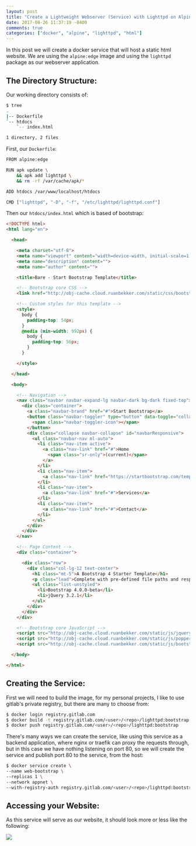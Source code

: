 ```yaml
---
layout: post
title: "Create a Lightweight Webserver (Service) with Lighttpd on Alpine running on Docker Swarm"
date: 2017-08-26 11:37:19 -0400
comments: true
categories: ["docker", "alpine", "lighttpd", "html"] 
---
```


In this post we will create a docker service that will host a static html website. We are using the `alpine:edge` image and using the `lighttpd` package as our webserver application.

## The Directory Structure:

Our working directory consists of:

```bash Directory Tree
$ tree
.
|-- Dockerfile
`-- htdocs
    `-- index.html

1 directory, 2 files
```

First, our `Dockerfile`:

```bash Dockerfile
FROM alpine:edge

RUN apk update \
    && apk add lighttpd \
    && rm -rf /var/cache/apk/*

ADD htdocs /var/www/localhost/htdocs

CMD ["lighttpd", "-D", "-f", "/etc/lighttpd/lighttpd.conf"]
```

Then our `htdocs/index.html` which is based of bootstrap:

```html index.html
<!DOCTYPE html>
<html lang="en">

  <head>

    <meta charset="utf-8">
    <meta name="viewport" content="width=device-width, initial-scale=1, shrink-to-fit=no">
    <meta name="description" content="">
    <meta name="author" content="">

    <title>Bare - Start Bootstrap Template</title>

    <!-- Bootstrap core CSS -->
    <link href="http://obj-cache.cloud.ruanbekker.com/static/css/bootstrap.min.css" rel="stylesheet">

    <!-- Custom styles for this template -->
    <style>
      body {
        padding-top: 54px;
      }
      @media (min-width: 992px) {
        body {
          padding-top: 56px;
        }
      }

    </style>

  </head>

  <body>

    <!-- Navigation -->
    <nav class="navbar navbar-expand-lg navbar-dark bg-dark fixed-top">
      <div class="container">
        <a class="navbar-brand" href="#">Start Bootstrap</a>
        <button class="navbar-toggler" type="button" data-toggle="collapse" data-target="#navbarResponsive" aria-controls="navbarResponsive" aria-expanded="false" aria-label="Toggle navigation">
          <span class="navbar-toggler-icon"></span>
        </button>
        <div class="collapse navbar-collapse" id="navbarResponsive">
          <ul class="navbar-nav ml-auto">
            <li class="nav-item active">
              <a class="nav-link" href="#">Home
                <span class="sr-only">(current)</span>
              </a>
            </li>
            <li class="nav-item">
              <a class="nav-link" href="https://startbootstrap.com/template-overviews/bare/">About</a>
            </li>
            <li class="nav-item">
              <a class="nav-link" href="#">Services</a>
            </li>
            <li class="nav-item">
              <a class="nav-link" href="#">Contact</a>
            </li>
          </ul>
        </div>
      </div>
    </nav>

    <!-- Page Content -->
    <div class="container">

      <div class="row">
        <div class="col-lg-12 text-center">
          <h1 class="mt-5">A Bootstrap 4 Starter Template</h1>
          <p class="lead">Complete with pre-defined file paths and responsive navigation!</p>
          <ul class="list-unstyled">
            <li>Bootstrap 4.0.0-beta</li>
            <li>jQuery 3.2.1</li>
          </ul>
        </div>
      </div>
    </div>

    <!-- Bootstrap core JavaScript -->
    <script src="http://obj-cache.cloud.ruanbekker.com/static/js/jquery.min.js"></script>
    <script src="http://obj-cache.cloud.ruanbekker.com/static/js/popper.min.js"></script>
    <script src="http://obj-cache.cloud.ruanbekker.com/static/js/bootstrap.min.js"></script>

  </body>

</html>
```

## Creating the Service:

First we will need to build the image, for my personal projects, I like to use gitlab's private registry, but there are many to choose from:

```bash Build the Image
$ docker login registry.gitlab.com
$ docker build -t registry.gitlab.com/<user>/<repo>/lighttpd:bootstrap .
$ docker push registry.gitlab.com/<user>/<repo>/lighttpd:bootstrap
```

There's many ways we can create the service, like using this service as a backend application, where nginx or traefik can proxy the requests through, but in this case we have nothing listening on port 80, so we will create the service and publish port 80 to the service, from the host:

```bash Create the Service
$ docker service create \
--name web-bootstrap \
--replicas 1 \
--network appnet \
--with-registry-auth registry.gitlab.com/<user>/<repo>/lighttpd:bootstrap
```

## Accessing your Website:

As this service will serve as our website, it should look more or less like the following:

![](http://obj-cache.cloud.ruanbekker.com/lighttpd-bootstrap.jpg)
